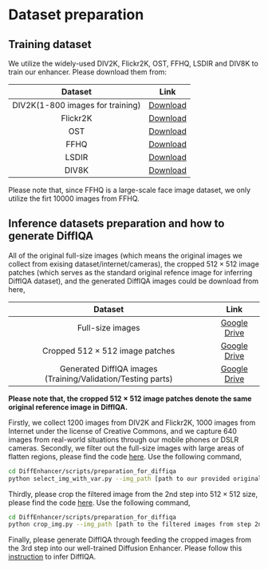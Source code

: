 # Dataset preparation

## Training dataset

We utilize the widely-used DIV2K, Flickr2K, OST, FFHQ, LSDIR and DIV8K to train our enhancer. Please download them from:

|Dataset|Link|
|:---:|:---:|
|DIV2K(1-800 images for training)|[Download](https://data.vision.ee.ethz.ch/cvl/DIV2K/)|
|Flickr2K|[Download](https://cv.snu.ac.kr/research/EDSR/Flickr2K.tar)|
|OST|[Download](https://github.com/xinntao/SFTGAN)|
|FFHQ|[Download](https://github.com/NVlabs/ffhq-dataset)|
|LSDIR|[Download](https://ofsoundof.github.io/lsdir-data/)|
|DIV8K|[Download](https://competitions.codalab.org/competitions/22217#participate)|


Please note that, since FFHQ is a large-scale face image dataset, we only utilize the firt $10000$ images from FFHQ.


## Inference datasets preparation and how to generate DiffIQA

All of the original full-size images (which means the original images we collect from exising dataset/internet/cameras), the cropped $512 \times 512$ image patches (which serves as the standard original refence image for inferring DiffIQA dataset), and the generated DiffIQA images could be download from here,

|Dataset|Link|
|:---:|:---:|
|Full-size images|[Google Drive](https://drive.google.com/drive/folders/1vZehlUPDyDfo6Mq1K8pAMe3pcjqdDRht?usp=sharing)|
|Cropped $512 \times 512$ image patches|[Google Drive](https://drive.google.com/drive/folders/1vZehlUPDyDfo6Mq1K8pAMe3pcjqdDRht?usp=sharing)|
|Generated DiffIQA images (Training/Validation/Testing parts)|[Google Drive](https://drive.google.com/drive/folders/1vZehlUPDyDfo6Mq1K8pAMe3pcjqdDRht?usp=sharing)|

**Please note that, the cropped $512 \times 512$ image patches denote the same original reference image in DiffIQA.**


Firstly, we collect 1200 images from DIV2K and Flickr2K, 1000 images from Internet under the license of Creative Commons, and we capture 640 images from real-world situations through our mobile phones or DSLR cameras.
Secondly, we filter out the full-size images with large areas of flatten regions, please find the code [here](../scripts/select_img_with_var.py). Use the following command,
```bash
cd DiffEnhancer/scripts/preparation_for_diffiqa
python select_img_with_var.py --img_path [path to our provided original full-size images] --save_path [path to your save path]
```
Thirdly, please crop the filtered image from the 2nd step into $512 \times 512$ size, please find the code [here](../scripts/crop_img.py). Use the following command,
```bash
cd DiffEnhancer/scripts/preparation_for_diffiqa
python crop_img.py --img_path [path to the filtered images from step 2nd] --save_path [path to your save path]
```
Finally, please generate DiffIQA through feeding the cropped images from the 3rd step into our well-trained Diffusion Enhancer. Please follow this [instruction](../READEME.md) to infer DiffIQA.




